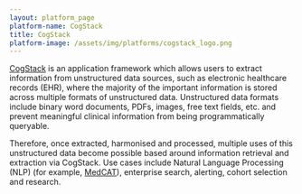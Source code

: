 ```yaml
---
layout: platform_page
platform-name: CogStack
title: CogStack
platform-image: /assets/img/platforms/cogstack_logo.png
---
```


[CogStack](https://cogstack.org/) is an application framework which allows users to extract information from unstructured data sources, such as electronic healthcare records (EHR), where the majority of the important information is stored across multiple formats of unstructured data. Unstructured data formats include binary word documents, PDFs, images, free text fields, etc. and prevent meaningful clinical information from being programmatically queryable. 

Therefore, once extracted, harmonised and processed, multiple uses of this unstructured data become possible based around information retrieval and extraction via CogStack. Use cases include Natural Language Processing (NLP) (for example, [MedCAT](https://arxiv.org/abs/2010.01165)), enterprise search, alerting, cohort selection and research.

